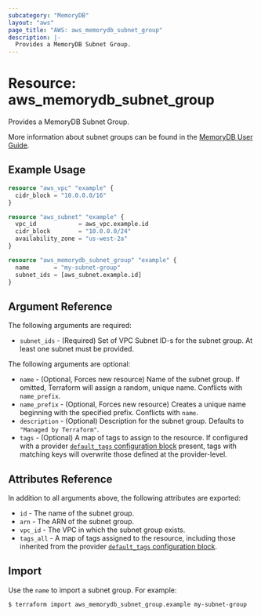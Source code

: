 ```yaml
---
subcategory: "MemoryDB"
layout: "aws"
page_title: "AWS: aws_memorydb_subnet_group"
description: |-
  Provides a MemoryDB Subnet Group.
---
```


# Resource: aws_memorydb_subnet_group

Provides a MemoryDB Subnet Group.

More information about subnet groups can be found in the [MemoryDB User Guide](https://docs.aws.amazon.com/memorydb/latest/devguide/subnetgroups.html).

## Example Usage

```terraform
resource "aws_vpc" "example" {
  cidr_block = "10.0.0.0/16"
}

resource "aws_subnet" "example" {
  vpc_id            = aws_vpc.example.id
  cidr_block        = "10.0.0.0/24"
  availability_zone = "us-west-2a"
}

resource "aws_memorydb_subnet_group" "example" {
  name       = "my-subnet-group"
  subnet_ids = [aws_subnet.example.id]
}
```

## Argument Reference

The following arguments are required:

* `subnet_ids` - (Required) Set of VPC Subnet ID-s for the subnet group. At least one subnet must be provided.

The following arguments are optional:

* `name` - (Optional, Forces new resource) Name of the subnet group. If omitted, Terraform will assign a random, unique name. Conflicts with `name_prefix`.
* `name_prefix` - (Optional, Forces new resource) Creates a unique name beginning with the specified prefix. Conflicts with `name`.
* `description` - (Optional) Description for the subnet group. Defaults to `"Managed by Terraform"`.
* `tags` - (Optional) A map of tags to assign to the resource. If configured with a provider [`default_tags` configuration block](/docs/providers/aws/index.html#default_tags-configuration-block) present, tags with matching keys will overwrite those defined at the provider-level.

## Attributes Reference

In addition to all arguments above, the following attributes are exported:

* `id` - The name of the subnet group.
* `arn` - The ARN of the subnet group.
* `vpc_id` - The VPC in which the subnet group exists.
* `tags_all` - A map of tags assigned to the resource, including those inherited from the provider [`default_tags` configuration block](/docs/providers/aws/index.html#default_tags-configuration-block).

## Import

Use the `name` to import a subnet group. For example:

```
$ terraform import aws_memorydb_subnet_group.example my-subnet-group
```
